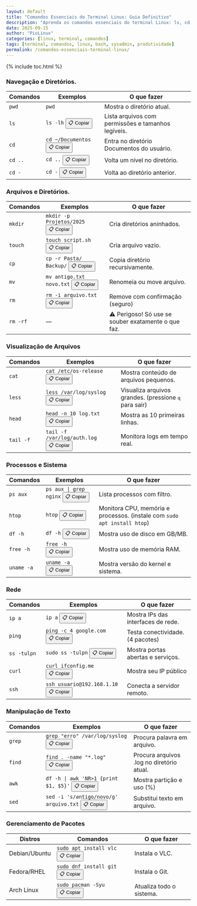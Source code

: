 ```yaml
---
layout: default
title: "Comandos Essenciais do Terminal Linux: Guia Definitivo"
description: "Aprenda os comandos essenciais do terminal Linux: ls, cd, sudo, apt, grep, find, sed e mais. Domine a linha de comando como um sysadmin de verdade."
date: 2025-09-15
author: "PioLinux"
categories: [linux, terminal, comandos]
tags: [terminal, comandos, linux, bash, sysadmin, produtividade]
permalink: /comandos-essenciais-terminal-linux/
---
```





{% include toc.html %}





<section>



  <h3 id="navegacao">Navegação e Diretórios.</h3>
<table class="evergreen-table">
  <thead>
    <tr>
      <th>Comandos</th>
      <th>Exemplos</th>
      <th>O que fazer</th>
    </tr>
  </thead>
  <tbody>
    <tr>
      <td data-label="Comando"><code>pwd</code></td>
      <td data-label="Exemplo"><code>pwd</code></td>
      <td data-label="O que faz">Mostra o diretório atual.</td>
    </tr>
    <tr>
      <td data-label="Comando"><code>ls</code></td>
      <td data-label="Exemplo">
        <code>ls -lh</code>
        <button class="copy-btn" data-command="ls -lh">📋 Copiar</button>
      </td>
      <td data-label="O que faz">Lista arquivos com permissões e tamanhos legíveis.</td>
    </tr>
    <tr>
      <td data-label="Comando"><code>cd</code></td>
      <td data-label="Exemplo">
        <code>cd ~/Documentos</code>
        <button class="copy-btn" data-command="cd ~/Documentos">📋 Copiar</button>
      </td>
      <td data-label="O que faz">Entra no diretório Documentos do usuário.</td>
    </tr>
    <tr>
      <td data-label="Comando"><code>cd ..</code></td>
      <td data-label="Exemplo">
        <code>cd ..</code>
        <button class="copy-btn" data-command="cd ..">📋 Copiar</button>
      </td>
      <td data-label="O que faz">Volta um nível no diretório.</td>
    </tr>
    <tr>
      <td data-label="Comando"><code>cd -</code></td>
      <td data-label="Exemplo">
        <code>cd -</code>
        <button class="copy-btn" data-command="cd -">📋 Copiar</button>
      </td>
      <td data-label="O que faz">Volta ao diretório anterior.</td>
    </tr>
  </tbody>
</table>

<h3 id="arquivos">Arquivos e Diretórios.</h3>
<table class="evergreen-table">
  <thead>
    <tr>
      <th>Comandos</th>
      <th>Exemplos</th>
      <th>O que fazer</th>
    </tr>
  </thead>
  <tbody>
    <tr>
      <td data-label="Comando"><code>mkdir</code></td>
      <td data-label="Exemplo">
        <code>mkdir -p Projetos/2025</code>
        <button class="copy-btn" data-command="mkdir -p Projetos/2025">📋 Copiar</button>
      </td>
      <td data-label="O que faz">Cria diretórios aninhados.</td>
    </tr>
    <tr>
      <td data-label="Comando"><code>touch</code></td>
      <td data-label="Exemplo">
        <code>touch script.sh</code>
        <button class="copy-btn" data-command="touch script.sh">📋 Copiar</button>
      </td>
      <td data-label="O que faz">Cria arquivo vazio.</td>
    </tr>
    <tr>
      <td data-label="Comando"><code>cp</code></td>
      <td data-label="Exemplo">
        <code>cp -r Pasta/ Backup/</code>
        <button class="copy-btn" data-command="cp -r Pasta/ Backup/">📋 Copiar</button>
      </td>
      <td data-label="O que faz">Copia diretório recursivamente.</td>
    </tr>
    <tr>
      <td data-label="Comando"><code>mv</code></td>
      <td data-label="Exemplo">
        <code>mv antigo.txt novo.txt</code>
        <button class="copy-btn" data-command="mv antigo.txt novo.txt">📋 Copiar</button>
      </td>
      <td data-label="O que faz">Renomeia ou move arquivo.</td>
    </tr>
    <tr>
      <td data-label="Comando"><code>rm</code></td>
      <td data-label="Exemplo">
        <code>rm -i arquivo.txt</code>
        <button class="copy-btn" data-command="rm -i arquivo.txt">📋 Copiar</button>
      </td>
      <td data-label="O que faz">Remove com confirmação (seguro)</td>
    </tr>
    <tr>
      <td data-label="Comando"><code>rm -rf</code></td>
      <td data-label="Exemplo">—</td>
      <td data-label="O que faz">⚠️ Perigoso! Só use se souber exatamente o que faz.</td>
    </tr>
  </tbody>
</table>

<h3 id="visualizacao">Visualização de Arquivos</h3>
<table class="evergreen-table">
  <thead>
    <tr>
      <th>Comandos</th>
      <th>Exemplos</th>
      <th>O que fazer</th>
    </tr>
  </thead>
  <tbody>
    <tr>
      <td data-label="Comando"><code>cat</code></td>
      <td data-label="Exemplo">
        <code>cat /etc/os-release</code>
        <button class="copy-btn" data-command="cat /etc/os-release">📋 Copiar</button>
      </td>
      <td data-label="O que faz">Mostra conteúdo de arquivos pequenos.</td>
    </tr>
    <tr>
      <td data-label="Comando"><code>less</code></td>
      <td data-label="Exemplo">
        <code>less /var/log/syslog</code>
        <button class="copy-btn" data-command="less /var/log/syslog">📋 Copiar</button>
      </td>
      <td data-label="O que faz">Visualiza arquivos grandes. (pressione <kbd>q</kbd> para sair)</td>
    </tr>
    <tr>
      <td data-label="Comando"><code>head</code></td>
      <td data-label="Exemplo">
        <code>head -n 10 log.txt</code>
        <button class="copy-btn" data-command="head -n 10 log.txt">📋 Copiar</button>
      </td>
      <td data-label="O que faz">Mostra as 10 primeiras linhas.</td>
    </tr>
    <tr>
      <td data-label="Comando"><code>tail -f</code></td>
      <td data-label="Exemplo">
        <code>tail -f /var/log/auth.log</code>
        <button class="copy-btn" data-command="tail -f /var/log/auth.log">📋 Copiar</button>
      </td>
      <td data-label="O que faz">Monitora logs em tempo real.</td>
    </tr>
  </tbody>
</table>

<h3 id="processos">Processos e Sistema</h3>
<table class="evergreen-table">
  <thead>
    <tr>
      <th>Comandos</th>
      <th>Exemplos</th>
      <th>O que fazer</th>
    </tr>
  </thead>
  <tbody>
    <tr>
      <td data-label="Comando"><code>ps aux</code></td>
      <td data-label="Exemplo">
        <code>ps aux | grep nginx</code>
        <button class="copy-btn" data-command="ps aux | grep nginx">📋 Copiar</button>
      </td>
      <td data-label="O que faz">Lista processos com filtro.</td>
    </tr>
    <tr>
      <td data-label="Comando"><code>htop</code></td>
      <td data-label="Exemplo">
        <code>htop</code>
        <button class="copy-btn" data-command="htop">📋 Copiar</button>
      </td>
      <td data-label="O que faz">Monitora CPU, memória e processos. (instale com <code>sudo apt install htop</code>)</td>
    </tr>
    <tr>
      <td data-label="Comando"><code>df -h</code></td>
      <td data-label="Exemplo">
        <code>df -h</code>
        <button class="copy-btn" data-command="df -h">📋 Copiar</button>
      </td>
      <td data-label="O que faz">Mostra uso de disco em GB/MB.</td>
    </tr>
    <tr>
      <td data-label="Comando"><code>free -h</code></td>
      <td data-label="Exemplo">
        <code>free -h</code>
        <button class="copy-btn" data-command="free -h">📋 Copiar</button>
      </td>
      <td data-label="O que faz">Mostra uso de memória RAM.</td>
    </tr>
    <tr>
      <td data-label="Comando"><code>uname -a</code></td>
      <td data-label="Exemplo">
        <code>uname -a</code>
        <button class="copy-btn" data-command="uname -a">📋 Copiar</button>
      </td>
      <td data-label="O que faz">Mostra versão do kernel e sistema.</td>
    </tr>
  </tbody>
</table>

<h3 id="rede">Rede</h3>
<table class="evergreen-table">
  <thead>
    <tr>
      <th>Comandos</th>
      <th>Exemplos</th>
      <th>O que fazer</th>
    </tr>
  </thead>
  <tbody>
    <tr>
      <td data-label="Comando"><code>ip a</code></td>
      <td data-label="Exemplo">
        <code>ip a</code>
        <button class="copy-btn" data-command="ip a">📋 Copiar</button>
      </td>
      <td data-label="O que faz">Mostra IPs das interfaces de rede.</td>
    </tr>
    <tr>
      <td data-label="Comando"><code>ping</code></td>
      <td data-label="Exemplo">
        <code>ping -c 4 google.com</code>
        <button class="copy-btn" data-command="ping -c 4 google.com">📋 Copiar</button>
      </td>
      <td data-label="O que faz">Testa conectividade. (4 pacotes)</td>
    </tr>
    <tr>
      <td data-label="Comando"><code>ss -tulpn</code></td>
      <td data-label="Exemplo">
        <code>sudo ss -tulpn</code>
        <button class="copy-btn" data-command="sudo ss -tulpn">📋 Copiar</button>
      </td>
      <td data-label="O que faz">Mostra portas abertas e serviços.</td>
    </tr>
    <tr>
      <td data-label="Comando"><code>curl</code></td>
      <td data-label="Exemplo">
        <code>curl ifconfig.me</code>
        <button class="copy-btn" data-command="curl ifconfig.me">📋 Copiar</button>
      </td>
      <td data-label="O que faz">Mostra seu IP público</td>
    </tr>
    <tr>
      <td data-label="Comando"><code>ssh</code></td>
      <td data-label="Exemplo">
        <code>ssh usuario@192.168.1.10</code>
        <button class="copy-btn" data-command="ssh usuario@192.168.1.10">📋 Copiar</button>
      </td>
      <td data-label="O que faz">Conecta a servidor remoto.</td>
    </tr>
  </tbody>
</table>

<h3 id="texto">Manipulação de Texto</h3>
<table class="evergreen-table">
  <thead>
    <tr>
      <th>Comandos</th>
      <th>Exemplos</th>
      <th>O que fazer</th>
    </tr>
  </thead>
  <tbody>
    <tr>
      <td data-label="Comando"><code>grep</code></td>
      <td data-label="Exemplo">
        <code>grep "erro" /var/log/syslog</code>
        <button class="copy-btn" data-command="grep &quot;erro&quot; /var/log/syslog">📋 Copiar</button>
      </td>
      <td data-label="O que faz">Procura palavra em arquivo.</td>
    </tr>
    <tr>
      <td data-label="Comando"><code>find</code></td>
      <td data-label="Exemplo">
        <code>find . -name "*.log"</code>
        <button class="copy-btn" data-command="find . -name &quot;*.log&quot;">📋 Copiar</button>
      </td>
      <td data-label="O que faz">Procura arquivos .log no diretório atual.</td>
    </tr>
    <tr>
      <td data-label="Comando"><code>awk</code></td>
      <td data-label="Exemplo">
        <code>df -h | awk 'NR>1 {print $1, $5}'</code>
        <button class="copy-btn" data-command="df -h | awk 'NR>1 {print $1, $5}'">📋 Copiar</button>
      </td>
      <td data-label="O que faz">Mostra partição e uso (%)</td>
    </tr>
    <tr>
      <td data-label="Comando"><code>sed</code></td>
      <td data-label="Exemplo">
        <code>sed -i 's/antigo/novo/g' arquivo.txt</code>
        <button class="copy-btn" data-command="sed -i 's/antigo/novo/g' arquivo.txt">📋 Copiar</button>
      </td>
      <td data-label="O que faz">Substitui texto em arquivo.</td>
    </tr>
  </tbody>
</table>

<h3 id="pacotes">Gerenciamento de Pacotes</h3>
<table class="evergreen-table">
  <thead>
    <tr>
      <th>Distros</th>
      <th>Comandos</th>
      <th>O que fazer</th>
    </tr>
  </thead>
  <tbody>
    <tr>
      <td data-label="Distro">Debian/Ubuntu</td>
      <td data-label="Comando">
        <code>sudo apt install vlc</code>
        <button class="copy-btn" data-command="sudo apt install vlc">📋 Copiar</button>
      </td>
      <td data-label="O que faz">Instala o VLC.</td>
    </tr>
    <tr>
      <td data-label="Distro">Fedora/RHEL</td>
      <td data-label="Comando">
        <code>sudo dnf install git</code>
        <button class="copy-btn" data-command="sudo dnf install git">📋 Copiar</button>
      </td>
      <td data-label="O que faz">Instala o Git.</td>
    </tr>
    <tr>
      <td data-label="Distro">Arch Linux</td>
      <td data-label="Comando">
        <code>sudo pacman -Syu</code>
        <button class="copy-btn" data-command="sudo pacman -Syu">📋 Copiar</button>
      </td>
      <td data-label="O que faz">Atualiza todo o sistema.</td>
    </tr>
  </tbody>
</table>

</section>


